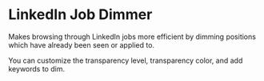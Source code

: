 # LinkedIn Job Dimmer

Makes browsing through LinkedIn jobs more efficient by dimming positions which have
already been seen or applied to.

You can customize the transparency level, transparency color, and add
keywords to dim.
